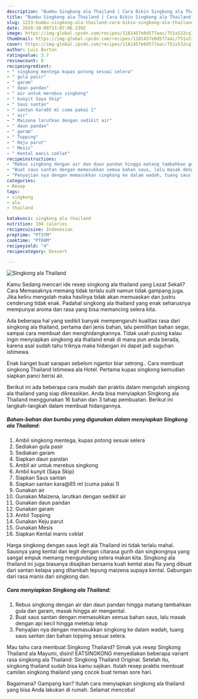 ```yaml
---
description: "Bumbu Singkong ala Thailand | Cara Bikin Singkong ala Thailand Yang Enak Banget"
title: "Bumbu Singkong ala Thailand | Cara Bikin Singkong ala Thailand Yang Enak Banget"
slug: 1233-bumbu-singkong-ala-thailand-cara-bikin-singkong-ala-thailand-yang-enak-banget
date: 2020-10-08T23:07:06.239Z
image: https://img-global.cpcdn.com/recipes/1181457e0d577aac/751x532cq70/singkong-ala-thailand-foto-resep-utama.jpg
thumbnail: https://img-global.cpcdn.com/recipes/1181457e0d577aac/751x532cq70/singkong-ala-thailand-foto-resep-utama.jpg
cover: https://img-global.cpcdn.com/recipes/1181457e0d577aac/751x532cq70/singkong-ala-thailand-foto-resep-utama.jpg
author: Luis Burton
ratingvalue: 3.7
reviewcount: 8
recipeingredient:
- " singkong mentega kupas potong sesuai selera"
- " gula pasir"
- " garam"
- " daun pandan"
- " air untuk merebus singkong"
- " kunyit Saya Skip"
- " Saus santan"
- " santan kara65 ml cuma pakai 1"
- " air"
- " Maizena larutkan dengan sedikit air"
- " daun pandan"
- " garam"
- " Topping"
- " Keju parut"
- " Mesis"
- " Kental manis coklat"
recipeinstructions:
- "Rebus singkong dengan air dan daun pandan hingga matang tambahkan gula dan garam, masak hingga air mengental."
- "Buat saus santan dengan memasukkan semua bahan saus, lalu masak dengan api kecil hingga meletup letup"
- "Penyajian nya dengan memasukkan singkong ke dalam wadah, tuang saus santan dan bahan topping sesuai selera."
categories:
- Resep
tags:
- singkong
- ala
- thailand

katakunci: singkong ala thailand 
nutrition: 194 calories
recipecuisine: Indonesian
preptime: "PT37M"
cooktime: "PT60M"
recipeyield: "4"
recipecategory: Dessert

---
```



![Singkong ala Thailand](https://img-global.cpcdn.com/recipes/1181457e0d577aac/751x532cq70/singkong-ala-thailand-foto-resep-utama.jpg)

Kamu Sedang mencari ide resep singkong ala thailand yang Lezat Sekali? Cara Memasaknya memang tidak terlalu sulit namun tidak gampang juga. Jika keliru mengolah maka hasilnya tidak akan memuaskan dan justru cenderung tidak enak. Padahal singkong ala thailand yang enak seharusnya mempunyai aroma dan rasa yang bisa memancing selera kita.

Ada beberapa hal yang sedikit banyak mempengaruhi kualitas rasa dari singkong ala thailand, pertama dari jenis bahan, lalu pemilihan bahan segar, sampai cara membuat dan menghidangkannya. Tidak usah pusing kalau ingin menyiapkan singkong ala thailand enak di mana pun anda berada, karena asal sudah tahu triknya maka hidangan ini dapat jadi suguhan istimewa.

Enak banget buat sarapan sebelom ngantor biar setrong.. Cara membuat singkong Thailand Istimewa ala Hotel. Pertama kupas singkong kemudian siapkan panci berisi air.


Berikut ini ada beberapa cara mudah dan praktis dalam mengolah singkong ala thailand yang siap dikreasikan. Anda bisa menyiapkan Singkong ala Thailand menggunakan 16 bahan dan 3 tahap pembuatan. Berikut ini langkah-langkah dalam membuat hidangannya.

<!--inarticleads1-->

##### Bahan-bahan dan bumbu yang digunakan dalam menyiapkan Singkong ala Thailand:

1. Ambil  singkong mentega, kupas potong sesuai selera
1. Sediakan  gula pasir
1. Sediakan  garam
1. Siapkan  daun pandan
1. Ambil  air untuk merebus singkong
1. Ambil  kunyit (Saya Skip)
1. Siapkan  Saus santan
1. Siapkan  santan kara@65 ml (cuma pakai 1)
1. Gunakan  air
1. Gunakan  Maizena, larutkan dengan sedikit air
1. Gunakan  daun pandan
1. Gunakan  garam
1. Ambil  Topping
1. Gunakan  Keju parut
1. Gunakan  Mesis
1. Siapkan  Kental manis coklat


Harga singkong dengan saus legit ala Thailand ini tidak terlalu mahal. Sausnya yang kental dan legit dengan citarasa gurih dan singkongnya yang sangat empuk memang mengundang selera makan kita. Singkong ala thailand ini juga biasanya disajikan bersama kuah kental atau fla yang dibuat dari santan kelapa yang ditambah tepung maizena supaya kental. Gabungan dari rasa manis dari singkong dan. 

<!--inarticleads2-->

##### Cara menyiapkan Singkong ala Thailand:

1. Rebus singkong dengan air dan daun pandan hingga matang tambahkan gula dan garam, masak hingga air mengental.
1. Buat saus santan dengan memasukkan semua bahan saus, lalu masak dengan api kecil hingga meletup letup
1. Penyajian nya dengan memasukkan singkong ke dalam wadah, tuang saus santan dan bahan topping sesuai selera.


Mau tahu cara membuat Singkong Thailand? Simak yuk resep Singkong Thailand ala Mayumi, disini! EATSINGKONG menyediakan beberapa variant rasa singkong ala Thailand: Singkong Thailand Original. Setelah itu, singkong thailand sudah bisa kamu sajikan. Itulah resep praktis membuat camilan singkong thailand yang cocok buat teman sore hari. 

Bagaimana? Gampang kan? Itulah cara menyiapkan singkong ala thailand yang bisa Anda lakukan di rumah. Selamat mencoba!
